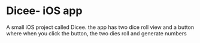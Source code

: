 # Dicee- iOS app

A small iOS project called Dicee. the app has two dice roll view and a button where when you click the button, the two dies roll and generate numbers 
